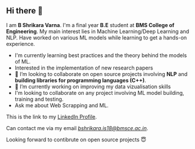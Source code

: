 ## Hi there 👋

I am **B Shrikara Varna**. I'm a final year **B.E** student at **BMS College of Engineering**. My main interest lies in Machine Learning/Deep Learning and NLP. Have worked on various ML models while learning to get a hands-on experience.


* I'm currently learning best practices and the theory behind the models of ML.
* Interested in the implementation of new research papers
*  👯 I’m looking to collaborate on open source projects involving **NLP** and **building libraries for programming languages (C++)**.
*  🔭 I’m currently working on improving my data vizualisation skills
* I'm looking to collaborate on any project involving ML model building, training and testing.
* Ask me about Web Scrapping and ML.

This is the link to my [LinkedIn Profile](https://www.linkedin.com/in/shrikara-b-varna/).

Can contact me via my email *bshrikara.is18@bmsce.ac.in*.

Looking forward to contibrute on open source projects :innocent:
<!--
**ShrikaraVarna/ShrikaraVarna** is a ✨ _special_ ✨ repository because its `README.md` (this file) appears on your GitHub profile.

Here are some ideas to get you started:

- 🔭 I’m currently working on...
- 🌱 I’m currently learning ...
- 👯 I’m looking to collaborate on ...
- 🤔 I’m looking for help with ...
- 💬 Ask me about ...
- 📫 How to reach me: ...
- 😄 Pronouns: ...
- ⚡ Fun fact: ...
-->
